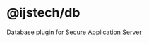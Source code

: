 # @ijstech/db
Database plugin for [Secure Application Server](https://github.com/ijstech/app-server)
